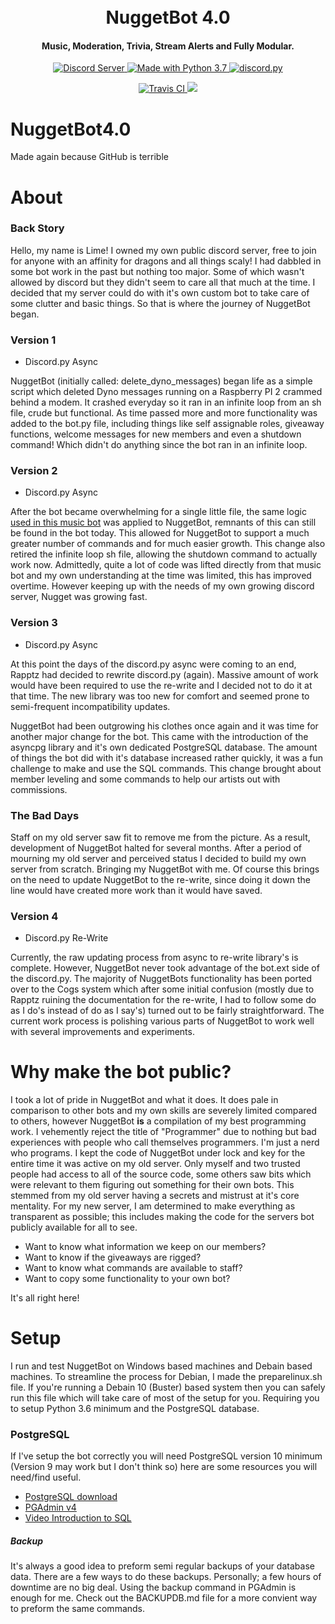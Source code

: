 <!-- [![GitHub stars](https://img.shields.io/github/stars/LimeProgramming/NuggetBot4.0.svg)](https://github.com/LimeProgramming/NuggetBot4.0/stargazers)
[![GitHub forks](https://img.shields.io/github/forks/LimeProgramming/NuggetBot4.0.svg)](https://github.com/LimeProgramming/NuggetBot4.0/network)
[![Python version](https://img.shields.io/badge/python-3.6%2C%203.7-blue.svg)](https://python.org)
[![Discord](https://discordapp.com/api/guilds/605100382569365573/widget.png?style=shield)](https://discord.gg/bots) -->



<h1 align="center">
  <!-- <br>
  <a href="https://github.com/Cog-Creators/Red-DiscordBot/tree/V3/develop"><img src="https://imgur.com/pY1WUFX.png" alt="Red - Discord Bot"></a> -->
  <br>
  NuggetBot 4.0
  <br>
</h1>

<h4 align="center">Music, Moderation, Trivia, Stream Alerts and Fully Modular.</h4>

<p align="center">
  <a href="https://discord.gg/QMEgfcg">
    <img src="https://discordapp.com/api/guilds/605100382569365573/widget.png?style=shield" alt="Discord Server">
  </a>
  <!-- <a href="https://www.patreon.com/Red_Devs">
    <img src="https://img.shields.io/badge/Support-Red!-yellow.svg" alt="Support Red on Patreon!">
  </a> -->
  <a href="https://www.python.org/downloads/">
    <img src="https://img.shields.io/badge/Made%20With-Python%203.7-blue.svg?style=for-the-badge" alt="Made with Python 3.7">
  </a>
  <a href="https://github.com/Rapptz/discord.py/">
      <img src="https://img.shields.io/badge/discord-py-blue.svg" alt="discord.py">
  </a>
</p>
<p align="center">
  <a href="https://travis-ci.com/Cog-Creators/Red-DiscordBot">
    <img src="https://api.travis-ci.com/Cog-Creators/Red-DiscordBot.svg?branch=V3/develop" alt="Travis CI">
  </a>
  <a href="http://makeapullrequest.com">
    <img src="https://img.shields.io/badge/PRs-welcome-brightgreen.svg">
  </a>
</p>


# NuggetBot4.0
 Made again because GitHub is terrible

About
======
### Back Story
Hello, my name is Lime!
I owned my own public discord server, free to join for anyone with an affinity for dragons and all things scaly! I had dabbled in some bot work in the past but nothing too major. Some of which wasn't allowed by discord but they didn't seem to care all that much at the time. I decided that my server could do with it's own custom bot to take care of some clutter and basic things. So that is where the journey of NuggetBot began.


### Version 1
* Discord.py Async

NuggetBot (initially called: delete_dyno_messages) began life as a simple script which deleted Dyno messages running on a Raspberry PI 2 crammed behind a modem. It crashed everyday so it ran in an infinite loop from an sh file, crude but functional. 
As time passed more and more functionality was added to the bot.py file, including things like self assignable roles, giveaway functions, welcome messages for new members and even a shutdown command! Which didn't do anything since the bot ran in an infinite loop.


### Version 2
* Discord.py Async

After the bot became overwhelming for a single little file, the same logic [used in this music bot](https://github.com/Just-Some-Bots/MusicBot/) was applied to NuggetBot, remnants of this can still be found in the bot today.
This allowed for NuggetBot to support a much greater number of commands and for much easier growth. This change also retired the infinite loop sh file, allowing the shutdown command to actually work now. 
Admittedly, quite a lot of code was lifted directly from that music bot and my own understanding at the time was limited, this has improved overtime. However keeping up with the needs of my own growing discord server, Nugget was growing fast.


### Version 3
* Discord.py Async

At this point the days of the discord.py async were coming to an end, Rapptz had decided to rewrite discord.py (again). Massive amount of work would have been required to use the re-write and I decided not to do it at that time. The new library was too new for comfort and seemed prone to semi-frequent incompatibility updates.

NuggetBot had been outgrowing his clothes once again and it was time for another major change for the bot. This came with the introduction of the asyncpg library and it's own dedicated PostgreSQL database. The amount of things the bot did with it's database increased rather quickly, it was a fun challenge to make and use the SQL commands. This change brought about member leveling and some commands to help our artists out with commissions.


### The Bad Days
Staff on my old server saw fit to remove me from the picture. As a result, development of NuggetBot halted for several months. After a period of mourning my old server and perceived status I decided to build my own server from scratch. Bringing my NuggetBot with me. 
Of course this brings on the need to update NuggetBot to the re-write, since doing it down the line would have created more work than it would have saved.


### Version 4
* Discord.py Re-Write

Currently, the raw updating process from async to re-write library's is complete. However, NuggetBot never took advantage of the bot.ext side of the discord.py. The majority of NuggetBots functionality has been ported over to the Cogs system which after some initial confusion (mostly due to Rapptz ruining the documentation for the re-write, I had to follow some do as I do's instead of do as I say's) turned out to be fairly straightforward. The current work process is polishing various parts of NuggetBot to work well with several improvements and experiments.


Why make the bot public?
======
I took a lot of pride in NuggetBot and what it does. It does pale in comparison to other bots and my own skills are severely limited compared to others, however NuggetBot **is** a compilation of my best programming work. I vehemently reject the title of "Programmer" due to nothing but bad experiences with people who call themselves programmers. I'm just a nerd who programs.
I kept the code of NuggetBot under lock and key for the entire time it was active on my old server. Only myself and two trusted people had access to all of the source code, some others saw bits which were relevant to them figuring out something for their own bots. This stemmed from my old server having a secrets and mistrust at it's core mentality. For my new server, I am determined to make everything as transparent as possible; this includes making the code for the servers bot publicly available for all to see.

* Want to know what information we keep on our members?
* Want to know if the giveaways are rigged?
* Want to know what commands are available to staff?
* Want to copy some functionality to your own bot?

It's all right here!


Setup
======

I run and test NuggetBot on Windows based machines and Debain based machines. To streamline the process for Debian, I made the preparelinux.sh file. If you're running a Debain 10 (Buster) based system then you can safely run this file which will take care of most of the setup for you. Requiring you to setup Python 3.6 minimum and the PostgreSQL database.


### PostgreSQL
If I've setup the bot correctly you will need PostgreSQL version 10 minimum (Version 9 may work but I don't think so) here are some resources you will need/find useful.

* [PostgreSQL download](https://www.postgresql.org/)
* [PGAdmin v4](https://www.pgadmin.org/download/)
* [Video Introduction to SQL](https://www.youtube.com/playlist?list=PLi01XoE8jYojRqM4qGBF1U90Ee1Ecb5tt)
 

 ##### Backup
 It's always a good idea to preform semi regular backups of your database data. There are a few ways to do these backups. Personally; a few hours of downtime are no big deal. Using the backup command in PGAdmin is enough for me. 
 Check out the BACKUPDB.md file for a more convient way to preform the same commands.